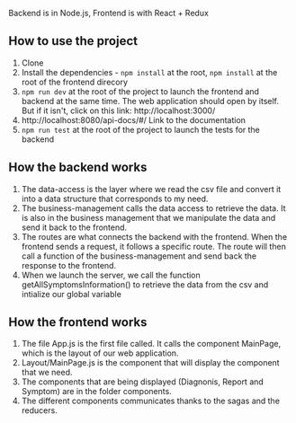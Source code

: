 Backend is in Node.js, Frontend is with React + Redux
## How to use the project

1. Clone
2. Install the dependencies - `npm install` at the root, `npm install` at the root of the frontend direcory
3. `npm run dev` at the root of the project to launch the frontend and backend at the same time. The web application should open by itself. But if it isn't, click on this link: http://localhost:3000/
4. http://localhost:8080/api-docs/#/ Link to the documentation
5. `npm run test` at the root of the project to launch the tests for the backend

## How the backend works
1. The data-access is the layer where we read the csv file and convert it into a data structure that corresponds to my need.
2. The business-management calls the data access to retrieve the data. It is also in the business management that we manipulate the data and send it back to the frontend.
3. The routes are what connects the backend with the frontend. When the frontend sends a request, it follows a specific route. The route will then call a function of the business-management and send back the response to the frontend.
4. When we launch the server, we call the function getAllSymptomsInformation() to retrieve the data from the csv and intialize our global variable

## How the frontend works
1. The file App.js is the first file called. It calls the component MainPage, which is the layout of our web application.
2. Layout/MainPage.js is the component that will display the component that we need.
3. The components that are being displayed (Diagnonis, Report and Symptom) are in the folder components.
4. The different components communicates thanks to the sagas and the reducers.
